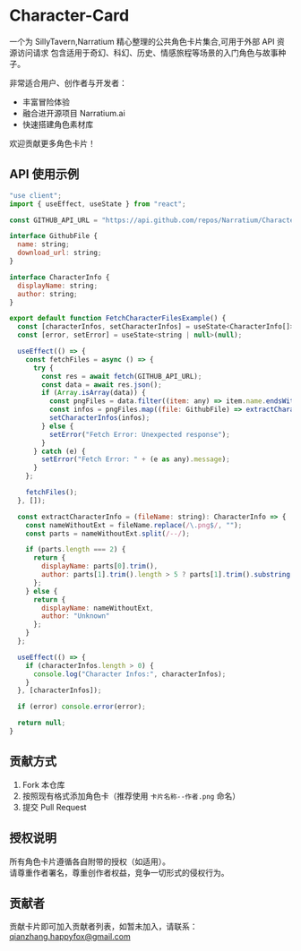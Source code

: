 # Character-Card

一个为 SillyTavern,Narratium 精心整理的公共角色卡片集合,可用于外部 API 资源访问请求
包含适用于奇幻、科幻、历史、情感旅程等场景的入门角色与故事种子。  

非常适合用户、创作者与开发者：
- 丰富冒险体验
- 融合进开源项目 Narratium.ai
- 快速搭建角色素材库

欢迎贡献更多角色卡片！

## API 使用示例

```javascript
"use client";
import { useEffect, useState } from "react";

const GITHUB_API_URL = "https://api.github.com/repos/Narratium/Character-Card/contents";

interface GithubFile {
  name: string;
  download_url: string;
}

interface CharacterInfo {
  displayName: string;
  author: string;
}

export default function FetchCharacterFilesExample() {
  const [characterInfos, setCharacterInfos] = useState<CharacterInfo[]>([]);
  const [error, setError] = useState<string | null>(null);

  useEffect(() => {
    const fetchFiles = async () => {
      try {
        const res = await fetch(GITHUB_API_URL);
        const data = await res.json();
        if (Array.isArray(data)) {
          const pngFiles = data.filter((item: any) => item.name.endsWith(".png"));
          const infos = pngFiles.map((file: GithubFile) => extractCharacterInfo(file.name));
          setCharacterInfos(infos);
        } else {
          setError("Fetch Error: Unexpected response");
        }
      } catch (e) {
        setError("Fetch Error: " + (e as any).message);
      }
    };

    fetchFiles();
  }, []);

  const extractCharacterInfo = (fileName: string): CharacterInfo => {
    const nameWithoutExt = fileName.replace(/\.png$/, "");
    const parts = nameWithoutExt.split(/--/);

    if (parts.length === 2) {
      return {
        displayName: parts[0].trim(),
        author: parts[1].trim().length > 5 ? parts[1].trim().substring(0, 5) : parts[1].trim()
      };
    } else {
      return { 
        displayName: nameWithoutExt, 
        author: "Unknown" 
      };
    }
  };

  useEffect(() => {
    if (characterInfos.length > 0) {
      console.log("Character Infos:", characterInfos);
    }
  }, [characterInfos]);

  if (error) console.error(error);

  return null;
}
```

## 贡献方式

1. Fork 本仓库
2. 按照现有格式添加角色卡（推荐使用 `卡片名称--作者.png` 命名）
3. 提交 Pull Request

## 授权说明

所有角色卡片遵循各自附带的授权（如适用）。  
请尊重作者署名，尊重创作者权益，竞争一切形式的侵权行为。

## 贡献者
贡献卡片即可加入贡献者列表，如暂未加入，请联系：qianzhang.happyfox@gmail.com

